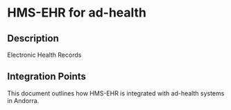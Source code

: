 # HMS-EHR for ad-health

## Description

Electronic Health Records

## Integration Points

This document outlines how HMS-EHR is integrated with ad-health systems in Andorra.

